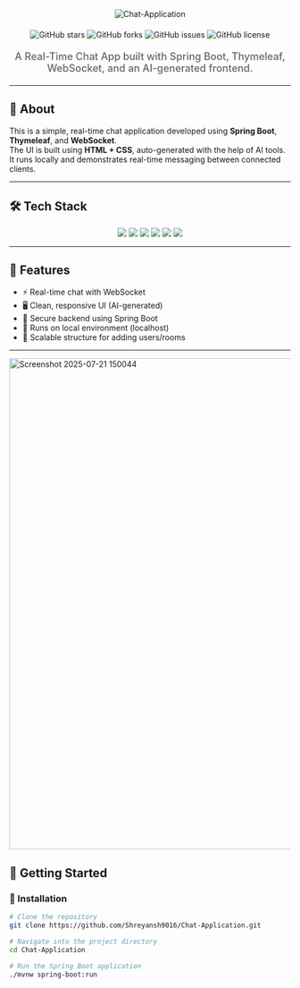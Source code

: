 <div align="center">

  <img src="https://readme-typing-svg.herokuapp.com?font=Fira+Code&weight=600&size=50&duration=4000&pause=1000&color=FFFFFF&background=000000&center=true&vCenter=true&width=800&height=100&lines=CHAT-APPLICATION" alt="Chat-Application" />

  <div style="margin: 20px 0;">
    <img src="https://img.shields.io/github/stars/Shreyansh9016/Chat-Application?style=for-the-badge&logo=github&logoColor=white&color=black&labelColor=black" alt="GitHub stars"/>
    <img src="https://img.shields.io/github/forks/Shreyansh9016/Chat-Application?style=for-the-badge&logo=github&logoColor=white&color=black&labelColor=black" alt="GitHub forks"/>
    <img src="https://img.shields.io/github/issues/Shreyansh9016/Chat-Application?style=for-the-badge&logo=github&logoColor=white&color=black&labelColor=black" alt="GitHub issues"/>
    <img src="https://img.shields.io/github/license/Shreyansh9016/Chat-Application?style=for-the-badge&logo=github&logoColor=white&color=black&labelColor=black" alt="GitHub license"/>
  </div>

  <p style="font-size: 18px; color: #666; font-weight: 500; margin: 20px 0;">
    A Real-Time Chat App built with Spring Boot, Thymeleaf, WebSocket, and an AI-generated frontend.
  </p>
</div>

---

## 📖 About

This is a simple, real-time chat application developed using **Spring Boot**, **Thymeleaf**, and **WebSocket**.  
The UI is built using **HTML + CSS**, auto-generated with the help of AI tools.  
It runs locally and demonstrates real-time messaging between connected clients.

---

## 🛠️ Tech Stack

<div align="center">

<img src="https://img.shields.io/badge/Java-ED8B00?style=for-the-badge&logo=java&logoColor=white" />
<img src="https://img.shields.io/badge/SpringBoot-6DB33F?style=for-the-badge&logo=spring-boot&logoColor=white" />
<img src="https://img.shields.io/badge/WebSocket-000000?style=for-the-badge&logo=websockets&logoColor=white" />
<img src="https://img.shields.io/badge/Thymeleaf-005F0F?style=for-the-badge&logoColor=white" />
<img src="https://img.shields.io/badge/HTML-E34F26?style=for-the-badge&logo=html5&logoColor=white" />
<img src="https://img.shields.io/badge/CSS-1572B6?style=for-the-badge&logo=css3&logoColor=white" />

</div>

---

## 🌟 Features

- ⚡ Real-time chat with WebSocket
- 🖥️ Clean, responsive UI (AI-generated)
- 🔐 Secure backend using Spring Boot
- 🔁 Runs on local environment (localhost)
- 💬 Scalable structure for adding users/rooms

---
<img width="1919" height="878" alt="Screenshot 2025-07-21 150044" src="https://github.com/user-attachments/assets/1600862e-71da-4b50-b30b-6d195e253477" />

## 🎯 Getting Started

### 🔧 Installation

```bash
# Clone the repository
git clone https://github.com/Shreyansh9016/Chat-Application.git

# Navigate into the project directory
cd Chat-Application

# Run the Spring Boot application
./mvnw spring-boot:run
